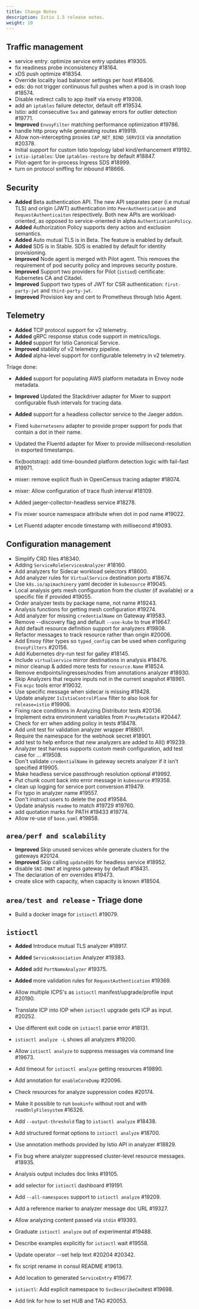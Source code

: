 ```yaml
---
title: Change Notes
description: Istio 1.5 release notes.
weight: 10
---
```


## Traffic management

- service entry: optimize service entry updates #19305.
- fix readiness probe inconsistency #18164.
- xDS push optimize #18354.
- Override locality load balancer settings per host #18406.
- eds: do not trigger continuous full pushes when a pod is in crash loop #18574.
- Disable redirect calls to app itself via envoy #19308.
- add an `iptables` failure detector, default off #19534.
- Istio: add consecutive `5xx` and gateway errors for outlier detection #19771.
- **Improved** `EnvoyFilter` matching performance optimization #19786.
- handle http proxy while generating routes #19919.
- Allow non-intercepting proxies `CAP_NET_BIND_SERVICE` via annotation #20378.
- Initial support for custom Istio topology label kind/enhancement #19192.
- `istio-iptables`: Use `iptables-restore` by default #18847.
- Pilot-agent for in-process Ingress SDS  #18999.
- turn on protocol sniffing for inbound #18666.

## Security

- **Added** Beta authentication API. The new API separates peer (i.e mutual TLS) and origin (JWT) authentication into `PeerAuthentication` and `RequestAuthenticaiton` respectively. Both new APIs are workload-oriented, as opposed to service-oriented in alpha `AuthenticationPolicy`.
- **Added** Authorization Policy supports deny action and exclusion semantics.
- **Added** Auto mutual TLS is in Beta. The feature is enabled by default.
- **Added** SDS is in Stable. SDS is enabled by default for identity provisioning.
- **Improved** Node agent is merged with Pilot agent. This removes the requirement of pod security policy and improves security posture.
- **Improved** Support two providers for Pilot (`istiod`) certificate: Kubernetes CA and Citadel.
- **Improved** Support two types of JWT for CSR authentication: `first-party-jwt` and `third-party-jwt`.
- **Improved** Provision key and cert to Prometheus through Istio Agent.

## Telemetry

- **Added** TCP protocol support for v2 telemetry.
- **Added** gRPC response status code support in metrics/logs.
- **Added** support for Istio Canonical Service.
- **Improved** stability of v2 telemetry pipeline.
- **Added** alpha-level support for configurable telemetry in v2 telemetry.

Triage done:
- **Added** support for populating AWS platform metadata in Envoy node metadata.
- **Improved** Updated the Stackdriver adapter for Mixer to support configurable flush intervals for tracing data.
- **Added** support for a headless collector service to the Jaeger addon.
- Fixed `kubernetesenv` adapter to provide proper support for pods that contain a dot in their name.
- Updated the Fluentd adapter for Mixer to provide millisecond-resolution in exported timestamps.

- fix(bootstrap): add time-bounded platform detection logic with fail-fast #19971.
- mixer: remove explicit flush in OpenCensus tracing adapter #18074.
- mixer: Allow configuration of trace flush interval #18109.
- Added jaeger-collector-headless service #18278.
- Fix mixer source namespace attribute when dot in pod name  #19022.
- Let Fluentd adapter encode timestamp with millisecond #19093.

## Configuration management

- Simplify CRD files #18340.
- Adding `ServiceRoleServicesAnalyzer` #18160.
- Add analyzers for Sidecar workload selectors #18600.
- Add analyzer rules for `VirtualService` destination ports #18674.
- Use `k8s.io/apimachinery` yaml decoder in `kubesource` #19045.
- Local analysis gets mesh configuration from the cluster (if available) or a specific file if provided #19055.
- Order analyzer tests by package name, not name #19243.
- Analysis functions for getting mesh configuration #19274.
- Add analyzer for missing `credentialName` on Gateway #19583.
- Remove --discovery flag and default `--use-kube` to true #19647.
- Add default resource definition support for analyzers #19808.
- Refactor messages to track resource rather than origin #20006.
- Add Envoy filter types so `typed_config` can be used when configuring `EnvoyFilters` #20156.
- Add Kubernetes dry-run test for galley #18145.
- Include `virtualservice` mirror destinations in analysis #18476.
- minor cleanup & added more tests for `resource.Name` #18524.
- Remove endpoints/ingresses/nodes from annotations analyzer  #18930.
- Skip Analyzers that require inputs not in the current snapshot  #18961.
- Fix `mcpc` tools error #19032.
- Use specific message when sidecar is missing #19428.
- Update analyzer `IsIstioControlPlane` filter to also look for `release=istio` #19906.
- Fixing race conditions in Analyzing Distributor tests  #20136.
- Implement extra environment variables from `ProxyMetadata` #20447.
- Check for err when adding policy in tests #18478.
- Add unit test for validation analyzer wrapper #18801.
- Require the namespace for the webhook secret #18901.
- add test to help enforce that new analyzers are added to All() #19239.
- Analyzer test harness supports custom mesh configuration, add test case for … #19508.
- Don't validate `credentialName` in gateway secrets analyzer if it isn't specified  #19905.
- Make headless service passthrough resolution optional #19992.
- Put chunk count back into error message in `kubesource` #19358.
- clean up logging for service port conversion  #19479.
- Fix typo in analyzer name #19557.
- Don't instruct users to delete the pod  #19584.
- Update analysis `readme` to match #19729 #19760.
- add quotation marks for PATH #19433  #19774.
- Allow re-use of `base.yaml` #19858.


## `area/perf and scalability`

- **Improved** Skip unused services while generate clusters for the gateways #20124.
- **Improved** Skip calling `updateEDS` for headless service #18952.
- disable `SNI-DNAT` at ingress gateway by default #18431.
- The declaration of err overrides #19473.
- create slice with capacity, when capacity is known #18504.

## `area/test and release` - Triage done

- Build a docker image for `istioctl` #19079.

## `istioctl`
- **Added** Introduce mutual TLS analyzer #18917.
- **Added** `ServiceAssociation` Analyzer #19383.
- **Added** add `PortNameAnalyzer` #19375.
- **Added** more validation rules for `RequestAuthentication` #19369.

- Allow multiple ICPS's as `istioctl` manifest/upgrade/profile input #20190.
- Translate ICP into IOP when `istioctl` upgrade gets ICP as input. #20252.

- Use different exit code on `istioctl` parse error #18131.
- `istioctl analyze -L` shows all analyzers #19200.
- Allow `istioctl analyze` to suppress messages via command line #19673.
- Add timeout for `istioctl analyze` getting resources #19890.
- Add annotation for `enableCoreDump` #20096.
- Check resources for analyze suppression codes #20174.
- Make it possible to run `bookinfo` without root and with `readOnlyFilesystem` #16326.
- Add `--output-threshold` flag to `istioctl analyze` #18438.
- Add structured format options to `istioctl analyze` #18700.
- Use annotation methods provided by Istio API in analyzer #18829.
- Fix bug where analyzer suppressed cluster-level resource messages. #18935.
- Analysis output includes doc links #19105.
- add selector for `istioctl` dashboard #19191.
- Add `--all-namespaces` support to `istioctl analyze` #19209.
- Add a reference marker to analyzer message doc URL #19327.
- Allow analyzing content passed via `stdin` #19393.
- Graduate `istioctl analyze` out of experimental  #19488.
- Describe examples explicitly for `istioctl` wait #19558.
- Update operator --set help text #20204 #20342.
- fix script rename in consul README #19613.
- Add location to generated `ServiceEntry` #19677.
- `istioctl`: Add explicit namespace to `SvcDescribeCmd`test #19698.
- Add link for how to set HUB and TAG #20053.
